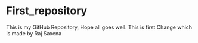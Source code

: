 # First_repository
This is my GitHub Repository, Hope all goes well. 
This is first Change which is made by Raj Saxena
